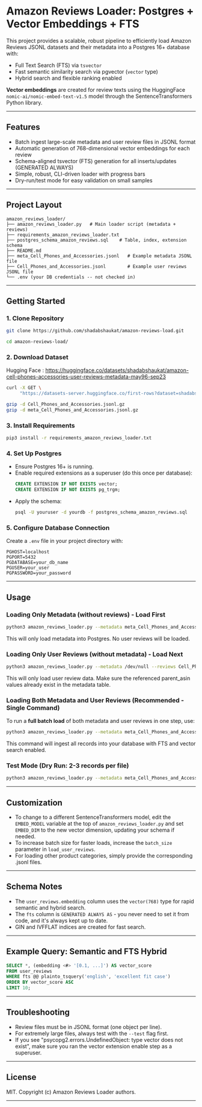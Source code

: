 # Amazon Reviews Loader: Postgres + Vector Embeddings + FTS

This project provides a scalable, robust pipeline to efficiently load Amazon Reviews JSONL datasets and their metadata into a Postgres 16+ database with:
- Full Text Search (FTS) via `tsvector`
- Fast semantic similarity search via pgvector (`vector` type)
- Hybrid search and flexible ranking enabled

**Vector embeddings** are created for review texts using the HuggingFace `nomic-ai/nomic-embed-text-v1.5` model through the SentenceTransformers Python library.

---

## Features

- Batch ingest large-scale metadata and user review files in JSONL format
- Automatic generation of 768-dimensional vector embeddings for each review
- Schema-aligned tsvector (FTS) generation for all inserts/updates (GENERATED ALWAYS)
- Simple, robust, CLI-driven loader with progress bars
- Dry-run/test mode for easy validation on small samples

---

## Project Layout

```
amazon_reviews_loader/
├── amazon_reviews_loader.py   # Main loader script (metadata + reviews)
├── requirements_amazon_reviews_loader.txt
├── postgres_schema_amazon_reviews.sql    # Table, index, extension schema
├── README.md
├── meta_Cell_Phones_and_Accessories.jsonl   # Example metadata JSONL file
├── Cell_Phones_and_Accessories.jsonl        # Example user reviews JSONL file
└── .env (your DB credentials -- not checked in)
```

---

## Getting Started

### 1. Clone Repository

```bash
git clone https://github.com/shadabshaukat/amazon-reviews-load.git

cd amazon-reviews-load/
```

### 2. Download Dataset

Hugging Face : https://huggingface.co/datasets/shadabshaukat/amazon-cell-phones-accessories-user-reviews-metadata-may96-sep23

```bash
curl -X GET \
     "https://datasets-server.huggingface.co/first-rows?dataset=shadabshaukat%2Famazon-cell-phones-accessories-user-reviews-metadata-may96-sep23&config=default&split=train"
```

```bash
gzip -d Cell_Phones_and_Accessories.jsonl.gz
gzip -d meta_Cell_Phones_and_Accessories.jsonl.gz
```

### 3. Install Requirements

```bash
pip3 install -r requirements_amazon_reviews_loader.txt
```

### 4. Set Up Postgres

- Ensure Postgres 16+ is running.
- Enable required extensions as a superuser (do this once per database):
  ```sql
  CREATE EXTENSION IF NOT EXISTS vector;
  CREATE EXTENSION IF NOT EXISTS pg_trgm;
  ```
- Apply the schema:
  ```bash
  psql -U youruser -d yourdb -f postgres_schema_amazon_reviews.sql
  ```

### 5. Configure Database Connection

Create a `.env` file in your project directory with:
```env
PGHOST=localhost
PGPORT=5432
PGDATABASE=your_db_name
PGUSER=your_user
PGPASSWORD=your_password
```

---

## Usage

### Loading Only Metadata (without reviews) - Load First

```bash
python3 amazon_reviews_loader.py --metadata meta_Cell_Phones_and_Accessories.jsonl --reviews /dev/null
```
This will only load metadata into Postgres. No user reviews will be loaded.

### Loading Only User Reviews (without metadata) - Load Next

```bash
python3 amazon_reviews_loader.py --metadata /dev/null --reviews Cell_Phones_and_Accessories.jsonl
```
This will only load user review data. Make sure the referenced parent_asin values already exist in the metadata table.

### Loading Both Metadata and User Reviews (Recommended - Single Command)

To run a **full batch load** of both metadata and user reviews in one step, use:

```bash
python3 amazon_reviews_loader.py --metadata meta_Cell_Phones_and_Accessories.jsonl --reviews Cell_Phones_and_Accessories.jsonl
```
This command will ingest all records into your database with FTS and vector search enabled.

### Test Mode (Dry Run: 2-3 records per file)

```bash
python3 amazon_reviews_loader.py --metadata meta_Cell_Phones_and_Accessories.jsonl --reviews Cell_Phones_and_Accessories.jsonl --test
```

---

## Customization

- To change to a different SentenceTransformers model, edit the `EMBED_MODEL` variable at the top of `amazon_reviews_loader.py` and set `EMBED_DIM` to the new vector dimension, updating your schema if needed.
- To increase batch size for faster loads, increase the `batch_size` parameter in `load_user_reviews`.
- For loading other product categories, simply provide the corresponding .jsonl files.

---

## Schema Notes

- The `user_reviews.embedding` column uses the `vector(768)` type for rapid semantic and hybrid search.
- The `fts` column is `GENERATED ALWAYS AS` - you never need to set it from code, and it's always kept up to date.
- GIN and IVFFLAT indices are created for fast search.

---

## Example Query: Semantic and FTS Hybrid

```sql
SELECT *, (embedding <#> '[0.1, ...]') AS vector_score
FROM user_reviews
WHERE fts @@ plainto_tsquery('english', 'excellent fit case')
ORDER BY vector_score ASC
LIMIT 10;
```

---

## Troubleshooting

- Review files must be in JSONL format (one object per line).
- For extremely large files, always test with the `--test` flag first.
- If you see "psycopg2.errors.UndefinedObject: type vector does not exist", make sure you ran the vector extension enable step as a superuser.

---

## License

MIT. Copyright (c) Amazon Reviews Loader authors.

---
